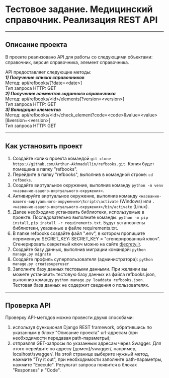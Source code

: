 # Тестовое задание. Медицинский справочник. Реализация REST API
---

## Описание проекта
В проекте реализовано API для работы со следующими объектами: справочник, версия справочника, элемент справочника. 

API предоставляет следующие методы:<br>
***1) Получение списка справочников***<br>
Метод: api/refbooks/[?date=\<date>] <br>
Тип запроса HTTP: GET <br>
***2) Получение элементов заданного справочника***<br>
Метод: api/refbooks/\<id>/elements[?version=\<version>] <br>
Тип запроса HTTP: GET <br>
***3) Валидация элементов***<br>
Метод: api/refbooks/\<id>/check_element?code=\<code>&value=\<value>[&version=\<version>] <br>
Тип запроса HTTP: GET <br>

---

## Как установить проект
1) Создайте копию проекта командой `git clone https://github.com/Arthur-Akhmadullin/refbooks.git`. Копия будет помещена в папку "refbooks".
2) Перейдите в папку "refbooks", выполнив в командной строке: `cd refbooks`. 
3) Создайте виртуальное окружение, выполнив команду `python -m venv <название-вашего-виртуального-окружения>`.
4) Активируйте виртуальное окружение, выполнив команду `<название-вашего-виртуального-окружения>\Scripts\activate` (Windows) или `. <название-вашего-виртуального-окружения>/bin/activate` (Linux).
5) Далее необходимо установить библиотеки, используемые в проекте. Последовательно выполните команды: `python -m pip install`, `pip install -r requirements.txt`. Будут установлены библиотеки, указанные в файле requirements.txt.
6) В папке refbooks создайте файл ".env", в котором пропишите переменную SECRET_KEY: SECRET_KEY = "сгенерированный ключ". Сгенерировать секретный ключ можно на сайте [djecrety.ir](https://djecrety.ir).
7) Создайте базу данных, выполнив миграции командой: `python manage.py migrate`
8) Создайте профиль суперпользователя (администратора): `python manage.py createsuperuser`
9) Заполните базу данных тестовыми данными. При желании вы можете установить тестовую базу данных из файла refbooks.json, выполнив команду `python manage.py loaddata refbooks.json`. Тестовая база данных не содержит сведения о пользователях.
---

## Проверка API
Проверку API-методов можно провести двумя способами:
1) используя функционал Django REST framework, обратившись по указанным в блоке "Описание проекта" url-адресам (при необходимости передавая path-параметры);
2) отправляя GET-запросы по указанным адресам через Swagger. Для этого перейдите по адресу {домен}/swagger/, например, localhost/swagger/. На этой странице выберите нужный метод, нажмите "Try it out", при необходимости заполните path-параметры, нажмите "Execute". Результат запроса появится в блоках "Responses" и "Code".
